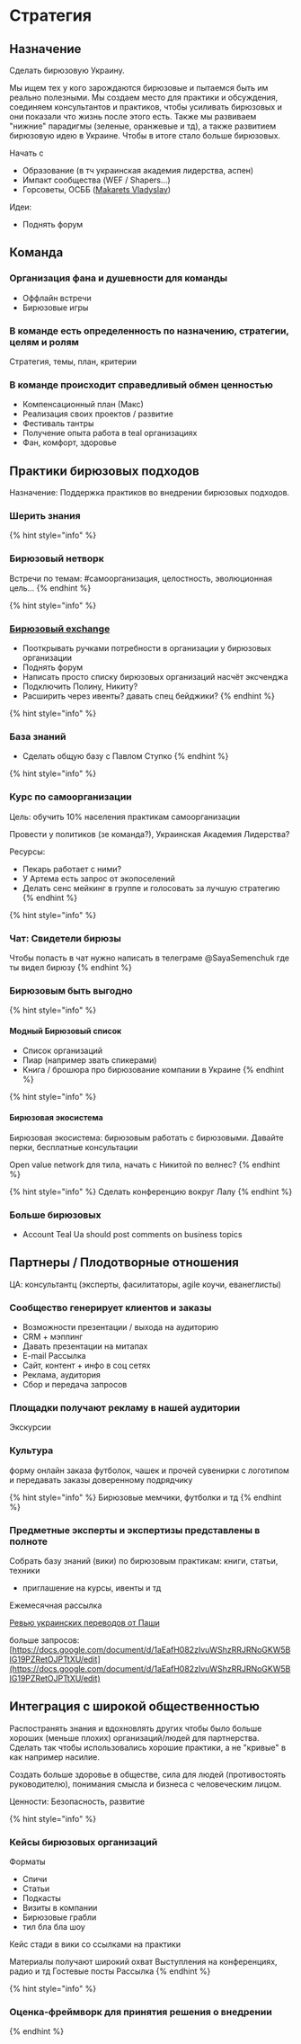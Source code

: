 # Стратегия

## Назначение

Сделать бирюзовую Украину.

Мы ищем тех у кого зарождаются бирюзовые и пытаемся быть им реально полезными. Мы создаем место для практики и обсуждения, соединяем консультантов и практиков, чтобы усиливать бирюзовых и они показали что жизнь после этого есть. Также мы развиваем "нижние" парадигмы \(зеленые, оранжевые и тд\), а также развитием бирюзовую идею в Украине. Чтобы в итоге стало больше бирюзовых.

Начать с

* Образование \(в тч украинская академия лидерства, аспен\)
* Импакт сообщества \(WEF / Shapers...\)
* Горсоветы, ОСББ \([Makarets Vladyslav](https://www.facebook.com/profile.php?id=100009432948725)\)

Идеи:

* Поднять форум

## Команда

### Организация фана и душевности для команды

* Оффлайн встречи
* Бирюзовые игры

### В команде есть определенность по назначению, стратегии, целям и ролям

Стратегия, темы, план, критерии

### В команде происходит справедливый обмен ценностью

* Компенсационный план \(Макс\)
* Реализация своих проектов / развитие
* Фестиваль тантры
* Получение опыта работа в teal организациях
* Фан, комфорт, здоровье

## Практики бирюзовых подходов

Назначение: Поддержка практиков во внедрении бирюзовых подходов.

### Шерить знания

{% hint style="info" %}
### Бирюзовый нетворк

Встречи по темам: \#самоорганизация, целостность, эволюционная цель...
{% endhint %}

{% hint style="info" %}
### [Бирюзовый exchange](../teal-exchange.md)

* Пооткрывать ручками потребности в организации у бирюзовых организации
* Поднять форум
* Написать просто списку бирюзовых организаций насчёт эксченджа
* Подключить Полину, Никиту?
* Расширить через ивенты? давать спец бейджики?
{% endhint %}

{% hint style="info" %}
### База знаний

* Сделать общую базу с Павлом Ступко
{% endhint %}

{% hint style="info" %}
### Курс по самоорганизации

Цель: обучить 10% населения практикам самоорганизации

Провести у политиков \(зе команда?\), Украинская Академия Лидерства? 

Ресурсы:

* Пекарь работает с ними?
* У Артема есть запрос от экопоселений
* Делать сенс мейкинг в группе и голосовать за лучшую стратегию
{% endhint %}

{% hint style="info" %}
### Чат: Свидетели бирюзы

Чтобы попасть в чат нужно написать в телеграме @SayaSemenchuk где ты видел бирюзу
{% endhint %}

### Бирюзовым быть выгодно

{% hint style="info" %}
#### Модный Бирюзовый список

* Список организаций
* Пиар \(например звать спикерами\)
* Книга / брошюра про бирюзование компании в Украине
{% endhint %}

{% hint style="info" %}
#### Бирюзовая экосистема

Бирюзовая экосистема: бирюзовым работать с бирюзовыми. Давайте перки, бесплатные консультации

Open value network для тила, начать с Никитой по велнес?
{% endhint %}

{% hint style="info" %}
Сделать конференцию вокруг Лалу
{% endhint %}

### Больше бирюзовых

* Account Teal Ua should post comments on business topics

## Партнеры / Плодотворные отношения

ЦА: консультантц \(эксперты, фасилитаторы, agile коучи, еванеглисты\)

### Сообщество генерирует клиентов и заказы

* Возможности презентации / выхода на аудиторию
* CRM + мэппинг
* Давать презентации на митапах
* E-mail Рассылка
* Сайт, контент + инфо в соц сетях
* Реклама, аудитория
* Сбор и передача запросов

### Площадки получают рекламу в нашей аудитории

Экскурсии

### Культура

форму онлайн заказа футболок, чашек и прочей сувенирки с логотипом и передавать заказы доверенному подрядчику

{% hint style="info" %}
Бирюзовые мемчики, футболки и тд
{% endhint %}

### Предметные эксперты и экспертизы представлены в полноте

Собрать базу знаний \(вики\) по бирюзовым практикам: книги, статьи, техники

+ приглашение на курсы, ивенты и тд

Ежемесячная рассылка

[Ревью украинских переводов от Паши](https://drive.google.com/drive/u/1/folders/1hmP3ecOFfLkvs6yDHPJO--QRfCL6niWe)

больше запросов: [https://docs.google.com/document/d/1aEafH082zIvuWShzRRJRNoGKW5BIG19PZRetOJPTtXU/edit](https://docs.google.com/document/d/1aEafH082zIvuWShzRRJRNoGKW5BIG19PZRetOJPTtXU/edit)

## Интеграция с широкой общественностью

Распостранять знания и вдохновлять других чтобы было больше хороших \(меньше плохих\) организаций/людей для партнерства. Сделать так чтобы использовались хорошие практики, а не "кривые" в как например насилие. 

Создать больше здоровье в обществе, сила для людей \(противостоять руководителю\), понимания смысла и бизнеса с человеческим лицом.

Ценности: Безопасность, развитие

{% hint style="info" %}
### Кейсы бирюзовых организаций

Форматы

* Спичи
* Статьи
* Подкасты
* Визиты в компании
* Бирюзовые грабли
* тил бла бла шоу

Кейс стади в вики со ссылками на практики

Материалы получают широкий охват Выступления на конференциях, радио и тд Гостевые посты Рассылка
{% endhint %}

{% hint style="info" %}
### Оценка-фреймворк для принятия решения о внедрении
{% endhint %}

### 

